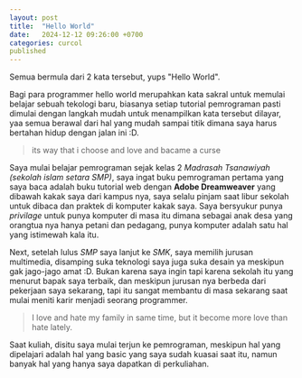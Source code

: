 ```yaml
---
layout: post
title:  "Hello World"
date:   2024-12-12 09:26:00 +0700
categories: curcol
published
---
```

Semua bermula dari 2 kata tersebut, yups "Hello World".

Bagi para programmer hello world merupahkan kata sakral untuk memulai belajar sebuah tekologi baru, biasanya setiap tutorial pemrograman pasti dimulai dengan langkah mudah untuk menampilkan kata tersebut dilayar, yaa semua berawal dari hal yang mudah sampai titik dimana saya harus bertahan hidup dengan jalan ini :D. 

> its way that i choose and love and bacame a curse

Saya mulai belajar pemrograman sejak kelas 2 *Madrasah Tsanawiyah (sekolah islam setara SMP)*, saya ingat buku pemrograman pertama yang saya baca adalah buku tutorial web dengan **Adobe Dreamweaver** yang dibawah kakak saya dari kampus nya, saya selalu pinjam saat libur sekolah untuk dibaca dan praktek di komputer kakak saya. Saya bersyukur punya *privilage* untuk punya komputer di masa itu dimana sebagai anak desa yang orangtua nya hanya petani dan pedagang, punya komputer adalah satu hal yang istimewah kala itu.

Next, setelah lulus *SMP* saya lanjut ke *SMK*, saya memilih jurusan multimedia, disamping suka teknologi saya juga suka desain ya meskipun gak jago-jago amat :D. Bukan karena saya ingin tapi karena sekolah itu yang menurut bapak saya terbaik, dan meskipun jurusan nya berbeda dari pekerjaan saya sekarang, tapi itu sangat membantu di masa sekarang saat mulai meniti karir menjadi seorang programmer.

> I love and hate my family in same time, but it become more love than hate lately.

Saat kuliah, disitu saya mulai terjun ke pemrograman, meskipun hal yang dipelajari adalah hal yang basic yang saya sudah kuasai saat itu, namun banyak hal yang hanya saya dapatkan di perkuliahan.
